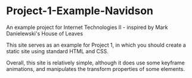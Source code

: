 # Project-1-Example-Navidson
An example project for Internet Technologies II - inspired by Mark Danielewski's House of Leaves

This site serves as an example for Project 1, in which you should create a static site using standard HTML and CSS.

Overall, this site is relatively simple, although it does use some keyframe animations, and manipulates the transform properties of some elements.
